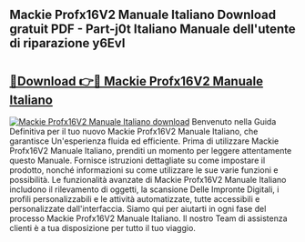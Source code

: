 ## Mackie Profx16V2 Manuale Italiano Download gratuit PDF - Part-j0t Italiano Manuale dell'utente di riparazione y6EvI

# <h2><a href="http://dfb9a4f.blite.top/?on=Mackie+Profx16V2+Manuale+Italiano">🔗Download 👉🔴 Mackie Profx16V2 Manuale Italiano</a></h2>

[![Mackie Profx16V2 Manuale Italiano download](https://i.imgur.com/lujVjoI.png)](http://dfb9a4f.blite.top/?on=Mackie+Profx16V2+Manuale+Italiano)
Benvenuto nella Guida Definitiva per il tuo nuovo Mackie Profx16V2 Manuale Italiano, che garantisce Un'esperienza fluida ed efficiente. Prima di utilizzare Mackie Profx16V2 Manuale Italiano, prenditi un momento per leggere attentamente questo Manuale. Fornisce istruzioni dettagliate su come impostare il prodotto, nonché informazioni su come utilizzare le sue varie funzioni e possibilità. Le funzionalità avanzate di Mackie Profx16V2 Manuale Italiano includono il rilevamento di oggetti, la scansione Delle Impronte Digitali, i profili personalizzabili e le attività automatizzate, tutte accessibili e personalizzate dall'interfaccia. Siamo qui per aiutarti in ogni fase del processo Mackie Profx16V2 Manuale Italiano. Il nostro Team di assistenza clienti è a tua disposizione per tutto il tuo viaggio.
